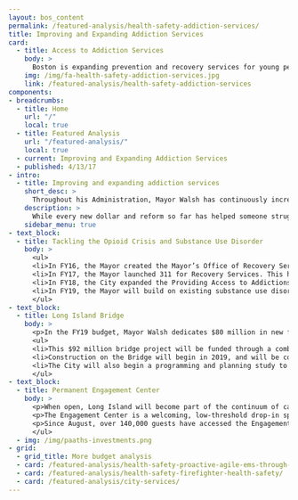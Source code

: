 ```yaml
---
layout: bos_content
permalink: /featured-analysis/health-safety-addiction-services/
title: Improving and Expanding Addiction Services
card:
  - title: Access to Addiction Services
    body: >
      Boston is expanding prevention and recovery services for young people.
    img: /img/fa-health-safety-addiction-services.jpg
    link: /featured-analysis/health-safety-addiction-services
components:
- breadcrumbs:
  - title: Home
    url: "/"
    local: true
  - title: Featured Analysis
    url: "/featured-analysis/"
    local: true
  - current: Improving and Expanding Addiction Services
  - published: 4/13/17
- intro:
  - title: Improving and expanding addiction services
    short_desc: >
      Throughout his Administration, Mayor Walsh has continuously increased resources to those in need of substance use and addiction supports. 
    description: >
      While every new dollar and reform so far has helped someone struggling with addiction, the Mayor knows more needs to be done.
    sidebar_menu: true
- text_block:
  - title: Tackling the Opioid Crisis and Substance Use Disorder
    body: >
      <ul>
      <li>In FY16, the Mayor created the Mayor’s Office of Recovery Services (ORS), the first municipal office in the U.S. solely dedicated to addressing addiction and recovery.</li>
      <li>In FY17, the Mayor launched 311 for Recovery Services. This hotline support system helps people struggling with substance abuse and addiction to access recovery resources.</li>
      <li>In FY18, the City expanded the Providing Access to Addictions Treatment, Hope and Support (PAATHS) Program services to evenings and weekends. The City also doubled the size of the Mobile Sharps team to pick up improperly discarded hypodermic needles, and added four new mental health clinicians to the Boston Emergency Services Team (BEST). This team responds with BPD, helping people exhibiting signs of mental illness and diverting people from arrest to mental health resources.</li>
      <li>In FY19, the Mayor will build on existing substance use disorder and addiction infrastructure at the Boston Public Health Commission (BPHC) to better serve prevention and recovery for young people.</li>
      </ul>
- text_block:
  - title: Long Island Bridge
    body: >
      <p>In the FY19 budget, Mayor Walsh dedicates $80 million in new funding to rebuild the Long Island Bridge, the largest increase in funding for any city funded project. The Mayor will also set the stage for planning the comprehensive, long-term recovery campus that the City and State desperately need to tackle the opioid crisis.</p>
      <ul>
      <li>This $92 million bridge project will be funded through a combination of the City’s general obligation bonds and an appropriation from the Parking Meter Fund.</li>
      <li>Construction on the Bridge will begin in 2019, and will be completed within 3 years, unlocking the Island for a new comprehensive, long-term recovery campus.</li>
      <li>The City will also begin a programming and planning study to review the buildings currently on Long Island and updates needed to provide the new programming.</li>
      </ul>
- text_block:
  - title: Permanent Engagement Center
    body: >
      <p>When open, Long Island will become part of the continuum of care for people struggling to reclaim their lives, from detox to residential treatment to transitional housing. In the meantime, Mayor Walsh is committed to providing more services to people battling addiction.</p>
      <p>The Engagement Center is a welcoming, low-threshold drop-in space for individuals receiving services in the Newmarket Square neighborhood. It was opened in August 2017 as a six-month pilot and provides space for participants to connect with recovery support services and to get connected with housing services offered by the City and partners.</p>
      <p>Since August, over 140,000 guests have accessed the Engagement Center in some form; either through daily nursing services, to reconnect with health insurance, to make primary care appointments, or to receive routine medical care. Building on the success of the pilot, Mayor Walsh is dedicating $1.8 million to make the Engagement Center permanent. This vital service will continue to be a lifeline for those suffering from addiction and homelessness.</p>
      </ul>
  - img: /img/paaths-investments.png
- grid: 
  - grid_title: More budget analysis
  - card: /featured-analysis/health-safety-proactive-agile-ems-through-data/
  - card: /featured-analysis/health-safety-firefighter-health-safety/
  - card: /featured-analysis/city-services/
---
```

